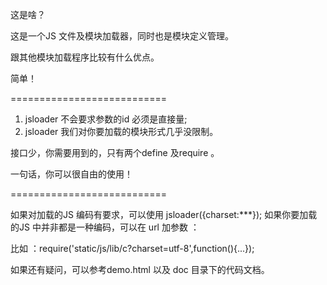 这是啥？

这是一个JS 文件及模块加载器，同时也是模块定义管理。

跟其他模块加载程序比较有什么优点。

简单！

===========================

1. jsloader 不会要求参数的id 必须是直接量;
2. jsloader 我们对你要加载的模块形式几乎没限制。

接口少，你需要用到的，只有两个define 及require 。

一句话，你可以很自由的使用！

===========================

如果对加载的JS 编码有要求，可以使用 jsloader({charset:***});
如果你要加载的JS 中并非都是一种编码，可以在 url 加参数 ：

比如 ：require('static/js/lib/c?charset=utf-8',function(){...});

如果还有疑问，可以参考demo.html 以及 doc 目录下的代码文档。

